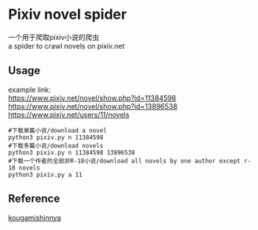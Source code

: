 # Pixiv novel spider
一个用于爬取pixiv小说的爬虫  
a spider to crawl novels on pixiv.net

## Usage
example link:   
https://www.pixiv.net/novel/show.php?id=11384598  
https://www.pixiv.net/novel/show.php?id=13896538  
https://www.pixiv.net/users/11/novels
```shell
#下载单篇小说/download a novel
python3 pixiv.py n 11384598
#下载多篇小说/download novels
python3 pixiv.py n 11384598 13896538
#下载一个作者的全部非R-18小说/download all novels by one author except r-18 novels
python3 pixiv.py a 11
```

## Reference
[kougamishinnya](https://github.com/kougamishinnya/Pixiv_new_spider)
